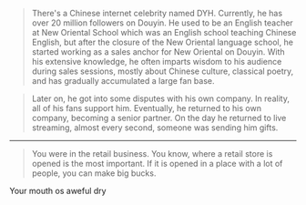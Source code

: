 > There's a Chinese internet celebrity named DYH. Currently, he has over 20 million followers on Douyin. He used to be an English teacher at New Oriental School which was an English school teaching Chinese English, but after the closure of the New Oriental language school, he started working as a sales anchor for New Oriental on Douyin. With his extensive knowledge, he often imparts wisdom to his audience during sales sessions, mostly about Chinese culture, classical poetry, and has gradually accumulated a large fan base.

> Later on, he got into some disputes with his own company. In reality, all of his fans support him. Eventually, he returned to his own company, becoming a senior partner. On the day he returned to live streaming, almost every second, someone was sending him gifts.

<hr>


> You were in the retail business. You know, where a retail store is opened is the most important. If it is opened in a place with a lot of people, you can make big bucks.

Your mouth os aweful dry <br>

